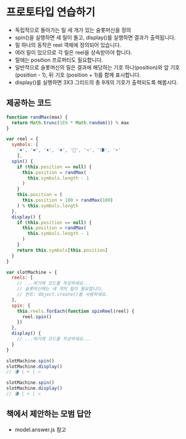 # 프로토타입 연습하기

- 독립적으로 돌아가는 릴 세 개가 있는 슬롯머신을 정의
- spin()을 실행하면 세 릴이 돌고, display()를 실행하면 결과가 출력됩니다.
- 릴 하나의 동작은 reel 객체에 정의되어 있습니다.
- 여러 릴이 있으므로 각 릴은 reel을 상속받아야 합니다.
- 릴에는 position 프로퍼티도 필요합니다.
- 일반적으로 슬롯머신의 릴은 결과에 해당하는 기호 하나(position)와 앞 기호 (position - 1), 뒤 기호 (position + 1)를 함께 표시합니다.
- display()를 실행하면 3X3 그리드의 총 9개의 기호가 출력되도록 해봅시다.

## 제공하는 코드

```javascript
function randMax(max) {
  return Math.trunc(1E9 * Math.random()) % max
}

var reel = {
  symbols: [
    '♠️', '❤️', '♦️', '♣️', '🙂', '⭐️', '🌘', '☀️'
    ],
  spin() {
    if (this.position == null) {
      this.position = randMax(
        this.symbols.length - 1
      )
    }
    this.position = (
      this.position + 100 + randMax(100)
    ) % this.symbols.length
  },
  display() {
    if (this.position == null) {
      this.position = randMax(
        this.symbols.length - 1
      )
    }
    return this.symbols[this.position]
  }
}

var slotMachine = {
  reels: [
    // ...여기에 코드를 작성하세요...
    // 슬롯머신에는 세 개의 릴이 필요합니다.
    // 힌트: Object.create()를 사용하세요.
  ],
  spin: {
    this.reels.forEach(function spinReel(reel) {
      reel.spin()
    })
  },
  display() {
    // ...여기에 코드를 작성하세요...
  }
}

slotMachine.spin()
slotMachine.display()
// 🌘 | ☀️ | ⭐️

slotMachine.spin()
slotMachine.display()
// 🌘 | ☀️ | ⭐️
```

## 책에서 제안하는 모범 답안

- model.answer.js 참고
